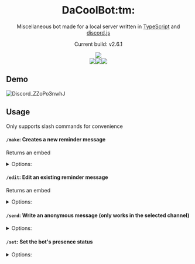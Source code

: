 <div align="center">
  <h1>DaCoolBot:tm:</h1>

Miscellaneous bot made for a local server written in [TypeScript](https://www.typescriptlang.org/) and [discord.js](https://discord.js.org/)

Current build: v2.6.1

<img src="https://img.shields.io/github/deployments/eng1k73cnh/DaCoolBot/dacoolbot?label=heroku&logo=heroku&style=for-the-badge" />
  <div style="display: flex; justify-content: center;">
    <img src=https://github.com/eng1k73cnh/DaCoolBot/actions/workflows/codeql-analysis.yml/badge.svg />
    <img src=https://github.com/eng1k73cnh/DaCoolBot/actions/workflows/build.yml/badge.svg />
    <img src=https://github.com/eng1k73cnh/DaCoolBot/actions/workflows/lint.yml/badge.svg />
  </div>

</div>

## Demo

![Discord_ZZoPo3nwhJ](https://user-images.githubusercontent.com/77577746/162664062-6c89329d-3863-4c98-bb63-066eedae5a12.gif)

## Usage

Only supports slash commands for convenience

#### `/make`: Creates a new reminder message

Returns an embed

<details>
<summary> Options: </summary>

- `message` (string) (required): (Pastebin / Google Spreadsheets URL containing) reminder message content

  - Returns RAW Pastebin content for embed description if provided a Pastebin URL
    - Utilizes [axios](https://github.com/axios/axios)
  - Returns a screenshot of the spreadsheet as embed image if provided a Google Spreadsheets URL _(note: This will render the image link given in command unused)_
    - Utilizes [capture-website](https://github.com/sindresorhus/capture-website) and [imgur](https://github.com/KenEucker/imgur)
  - Else returns the given message content

- `image` (string): Image link for embed, default will be server's icon if not specified
- `mention` (boolean): Mentions everyone after a message is created
  - Default output:
  ```typescript
  `@everyone DaCoolReminder is updated for ${new Date(
  	Date.now() + 7 * 3600 * 1000
  ).toLocaleString("en-US", {
  	weekday: "long",
  	month: "long",
  	day: "numeric",
  	year: "numeric"
  })}`;
  ```
- `note` (string): Mention note (not used if `mention` is false/not chosen)
  - Appends the note at the end of the mention message above (wrapped in parentheses)
  </details>

#### `/edit`: Edit an existing reminder message

Returns an embed

<details>
<summary> Options: </summary>

- `id` (string) (required): ID of the message that needs to be edited
- `message` (string) (required): (Pastebin / Google Spreadsheets URL containing) reminder message content
  - Returns RAW Pastebin content as embed description if provided a Pastebin URL
    - Utilizes [axios](https://github.com/axios/axios)
  - Returns a screenshot of the spreadsheet as embed image if provided a Google Spreadsheets URL _(note: This will render the image link given in command unused)_
    - Utilizes [capture-website](https://github.com/sindresorhus/capture-website) and [imgur](https://github.com/KenEucker/imgur)
  - Else returns the given message content
- `image` (string): Image link for embed, default will be server's icon if not specified
- `mention` (boolean): Mentions everyone after a message is created
  - Default output:
  ```typescript
  `@everyone DaCoolReminder is updated for ${new Date(
  	Date.now() + 7 * 3600 * 1000
  ).toLocaleString("en-US", {
  	weekday: "long",
  	month: "long",
  	day: "numeric",
  	year: "numeric"
  })}`;
  ```
- `note` (string): Mention note (not used if `mention` is false/not chosen)
  - Appends the note at the end of the mention message above (wrapped in parentheses)
  </details>

#### `/send`: Write an anonymous message (only works in the selected channel)

<details>
<summary> Options: </summary>

- `message` (string) (required): Message content
  - Sends the given message content as the bot
  </details>

#### `/set`: Set the bot's presence status

<details>
<summary> Options: </summary>

- `type` ([ActivityType](https://discord.js.org/#/docs/discord.js/stable/typedef/ActivityType)) (required): Type of the activity
- `message` (string) (required): Name of the activity
- `status` ([PresenceStatusData](https://discord.js.org/#/docs/discord.js/stable/typedef/PresenceStatusData)) (required): Bot's status
- `url` (string): Twitch/YouTube stream link
